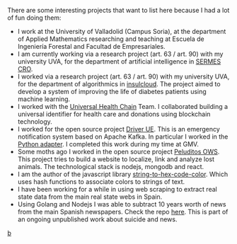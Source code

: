 
There are some interesting projects that want to list here because I had a lot of fun doing them:
- I work at the University of Valladolid (Campus Soria), at the department of Applied Mathematics researching and teaching at Escuela de Ingeniería Forestal and Facultad de Empresariales.
- I am currently working via a research project (art. 63 / art. 90) with my university UVA, for the department of artificial intelligence in [SERMES CRO](https://www.sermescro.com/).
- I worked via a research project (art. 63 / art. 90) with my university UVA, for the department of algorithmics in [insulcloud](https://insulclock.com/). The project aimed to develop a system of improving the life of diabetes patients using machine learning.
- I worked with the [Universal Health Chain](https://www.universal-chain.com/) Team. I collaborated building a universal identifier for health care and donations using blockchain technology.
- I worked for the open source project [Driver UE](https://www.driver-project.eu/). This is an emergency notification system based on Apache Kafka. In particular I worked in the [Python adapter](https://github.com/DRIVER-EU/python-test-bed-adapter). I completed this work during my time at GMV.
- Some moths ago I worked in the open source project [Peluditos OWS](https://github.com/OSW-Peludos/peluditos-project). This project tries to build a website to localize, link and analyze lost animals. The technological stack is nodejs, mongodb and react.
- I am the author of the javascript library [string-to-hex-code-color](https://github.com/HugoJBello/string-to-hex-code-color). Which uses hash functions to associate colors to strings of text.
- I have been working for a while in using web scraping to extract real state data from the main real state webs in Spain.
- Using Golang and Nodejs I was able to subtract 10 years worth of news from the main Spanish newspapers. Check the repo [here](https://github.com/news-scrapers). This is part of an ongoing unpublished work about suicide and news.


[b](https://drive.google.com/drive/folders/1OhtLXEZPH8bqgoj5sGvWG7HeIve1hObm?usp=sharing)
